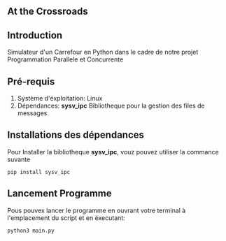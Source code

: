 ## **At the Crossroads**

## **Introduction**

Simulateur d'un Carrefour en Python dans le cadre de notre projet Programmation Parallele et Concurrente
## **Pré-requis**
1. Système d'éxploitation: Linux
2. Dépendances: **sysv_ipc**
Bibliotheque pour la gestion des files de messages

## **Installations des dépendances**
Pour Installer la bibliotheque **sysv_ipc**, vouz pouvez utiliser la commance suvante

```
pip install sysv_ipc

```
## **Lancement Programme**
Pous pouvex lancer le programme en ouvrant votre terminal à l'emplacement du script et en éxecutant:

```
python3 main.py

```
